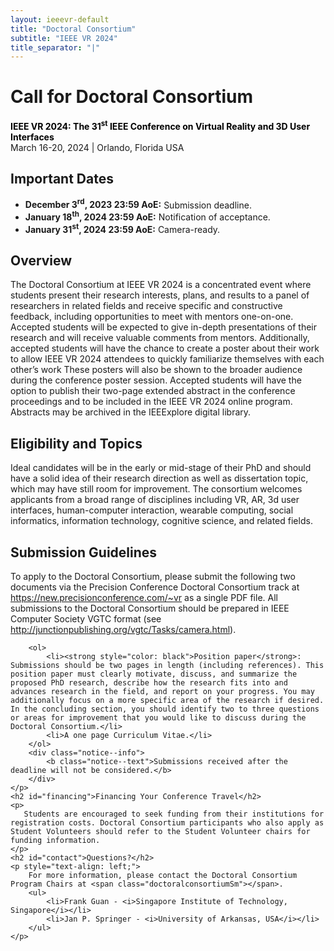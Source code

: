 ```yaml
---
layout: ieeevr-default
title: "Doctoral Consortium"
subtitle: "IEEE VR 2024"
title_separator: "|"
---
```

<script type="text/javascript">
    $(document).ready(function(){
		var email = ""; 
		var domain = "ieeevr.org"; 

		email = "doctoralconsortium2024"; 
        	
		$(".doctoralconsortium").html("<span class='text-nowrap'><a href=javascript:location='" + "mail" + "to:" + email + "@" + domain + "'><i class='fas fa-fw fa-envelope-square emailIcon' style=''></i><i class='emailText'>" + email + "@" + domain + "</a></i></span>"); 

        $(".doctoralconsortiumSm").html("<span class='text-nowrap'><a href=javascript:location='" + "mail" + "to:" + email + "@" + domain + "'><i class='fas fa-fw fa-envelope-square emailIconSm' style=''></i><i class='emailTextSm'>" + email + "@" + domain + "</a></i></span>");    
	});
</script>
<div>
    <h1 id="cfp-doctoral-cosortium">Call for Doctoral Consortium<div class="floatRight"><span class="doctoralconsortiumSm"></span></div></h1>
    <p>
        <strong style="color: black">IEEE VR 2024: The 31<sup>st</sup> IEEE Conference on Virtual Reality and 3D User Interfaces</strong>
    <br /> 
    March 16-20, 2024 | Orlando, Florida USA
    </p>
    <h2 id="important-dates"> Important Dates </h2>
    <ul>
        <li><b>December 3<sup>rd</sup>, 2023 23:59 AoE:</b> Submission deadline.</li>
        <li><b>January 18<sup>th</sup>, 2024 23:59 AoE:</b> Notification of acceptance.</li>
        <li><b>January 31<sup>st</sup>, 2024 23:59 AoE:</b> Camera-ready.</li>
    </ul>
    <h2 id="Overview">Overview</h2>
    <p>
        The Doctoral Consortium at IEEE VR 2024 is a concentrated event where students present their research interests, plans, and results to a panel of researchers in related fields and receive specific and constructive feedback, including opportunities to meet with mentors one-on-one. Accepted students will be expected to give in-depth presentations of their research and will receive valuable comments from mentors. Additionally, accepted students will have the chance to create a poster about their work to allow IEEE VR 2024 attendees to quickly familiarize themselves with each other’s work These posters will also be shown to the broader audience during the conference poster session. Accepted students will have the option to publish their two-page extended abstract in the conference proceedings and to be included in the IEEE VR 2024 online program. Abstracts may be archived in the IEEExplore digital library.
    </p>
    <h2 id="Eligibility-and-topics">Eligibility and Topics</h2>
    <p>
        Ideal candidates will be in the early or mid-stage of their PhD and should have a solid idea of their research direction as well as dissertation topic, which may have still room for improvement. The consortium welcomes applicants from a broad range of disciplines including VR, AR, 3d user interfaces, human-computer interaction, wearable computing, social informatics, information technology, cognitive science, and related fields.
    </p>
    <h2 id="submission-guidelines">Submission Guidelines</h2>
    <p>
        To apply to the Doctoral Consortium, please submit the following two documents via the Precision Conference Doctoral Consortium track at <a href="https://new.precisionconference.com/~vr" target="_blank">https://new.precisionconference.com/~vr</a> as a single PDF file. All submissions to the Doctoral Consortium should be prepared in IEEE Computer Society VGTC format (see <a href="http://junctionpublishing.org/vgtc/Tasks/camera.html" target="_blank">http://junctionpublishing.org/vgtc/Tasks/camera.html</a>).
       
        <ol>
            <li><strong style="color: black">Position paper</strong>: Submissions should be two pages in length (including references). This position paper must clearly motivate, discuss, and summarize the proposed PhD research, describe how the research fits into and advances research in the field, and report on your progress. You may additionally focus on a more specific area of the research if desired. In the concluding section, you should identify two to three questions or areas for improvement that you would like to discuss during the Doctoral Consortium.</li>
            <li>A one page Curriculum Vitae.</li>
        </ol>
        <div class="notice--info">
            <b class="notice--text">Submissions received after the deadline will not be considered.</b>
        </div>
    </p>
    <h2 id="financing">Financing Your Conference Travel</h2>
    <p>
       Students are encouraged to seek funding from their institutions for registration costs. Doctoral Consortium participants who also apply as Student Volunteers should refer to the Student Volunteer chairs for funding information.
    </p>
    <h2 id="contact">Questions?</h2>
    <p style="text-align: left;">
        For more information, please contact the Doctoral Consortium Program Chairs at <span class="doctoralconsortiumSm"></span>.
        <ul>
            <li>Frank Guan - <i>Singapore Institute of Technology, Singapore</i></li>
            <li>Jan P. Springer - <i>University of Arkansas, USA</i></li>
        </ul>
    </p>
</div>
